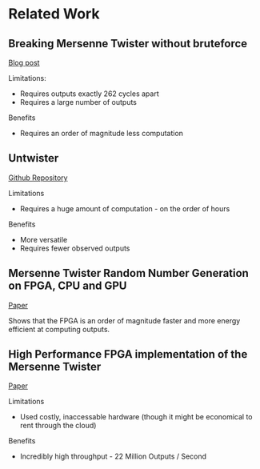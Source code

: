 # Related Work

## Breaking Mersenne Twister without bruteforce

[Blog post](https://www.ambionics.io/blog/php-mt-rand-prediction)

Limitations: 
* Requires outputs exactly 262 cycles apart
* Requires a large number of outputs

Benefits
* Requires an order of magnitude less computation

## Untwister

[Github Repository](https://github.com/bishopfox/untwister)

Limitations
* Requires a huge amount of computation - on the order of hours

Benefits
* More versatile
* Requires fewer observed outputs

## Mersenne Twister Random Number Generation on FPGA, CPU and GPU

[Paper](http://citeseerx.ist.psu.edu/viewdoc/download?doi=10.1.1.1058.1244&rep=rep1&type=pdf)

Shows that the FPGA is an order of magnitude faster and more energy efficient at computing outputs.


## High Performance FPGA implementation of the Mersenne Twister

[Paper](http://citeseerx.ist.psu.edu/viewdoc/download?doi=10.1.1.426.2658&rep=rep1&type=pdf)

Limitations
* Used costly, inaccessable hardware (though it might be economical to rent through the cloud)

Benefits
* Incredibly high throughput - 22 Million Outputs / Second


